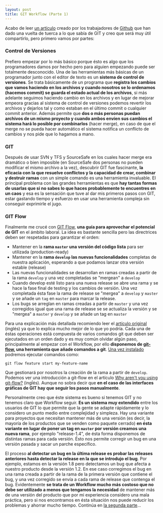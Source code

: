 ```yaml
---
layout: post
title: GIT Workflow (Parte 1)
---
```


Acabo de leer [un artículo][1] creado por los trabajadores de [Github][2] que han dado una vuelta de tuerca a lo que sabía de GIT y creo que será muy útil compartirlo, pero primero vamos por partes:

### Control de Versiones

Prefiero empezar por lo más básico porque ésto es algo que los programadores damos por hecho pero para alguien empezando puede ser totalmente desconocido. Una de las herramientas más básicas de un programador junto con el editor de texto es un **sistema de control de versiones**. Se trata básicamente de un programa que **registra los cambios que vamos haciendo en los archivos y cuando nosotros se lo ordenamos (hacemos commit) se guarda el estado actual de los archivos**, si más adelante seguimos haciendo cambio en los archivos y en lugar de mejorar empeora gracias al sistema de control de versiones podemos revertir los archivos y dejarlos tal y como estaban en el último commit o cualquier commit anterior. Además permite que **dos o más personas puedan archivos de un mismo proyecto y cuando ambos envíen sus cambios el sistema hará lo posible por combinarlos** (hacer merge), en caso de que el merge no se pueda hacer automático el sistema notifica un conflicto de cambios y nos pide que lo hagamos a mano.

<!--more Seguir leyendo → -->

### GIT

Después de usar SVN y TFS y SourceSafe en los cuales hacer merge era dramático o bien imposible (en SourceSafe dos personas no pueden modificar el mismo archivo a la vez), descubrir GIT fue fascinante, **la eficacia con la que resuelve conflictos y la capacidad de crear, combinar y destruir ramas** con un simple comando es una herramienta invaluable. El principal problema con las grandes herramientas es que **hay tantas formas de usarlas que si no sabes lo que haces probablemente te encuentres en un caos** y esa es la sensación que tuve al dar mis primeros pasos con GIT, estar gastando tiempo y esfuerzo en usar una herramienta compleja sin conseguir exprimirle el jugo.

### GIT Flow

Finalmente me crucé con [GIT Flow][3], **una guía para aprovechar el potencial de GIT** en el ámbito laboral. La idea es bastante sencilla pero las directrices deben ser respetadas para garantizar el orden:

*   Mantener en la **rama `master` una versión del código lista** para ser utilizada (production-ready)
*   Mantener en la **rama `develop` las nuevas funcionalidades** completas de nuestra aplicación, esperando a que podamos lanzar otra versión estable (release)
*   Las nuevas funcionalidades se desarrollan en ramas creadas a partir de la rama `develop` y una vez completadas se "mergean" a `develop`
*   Cuando develop esté listo para una nueva release se abre una rama y se hace la fase final de testing y los cambios de versión. Una vez completada ésta fase la rama de release se "mergea" a `develop` y `master` y se añade un `tag` en `master` para marcar la release.
*   Los bugs se arreglan en ramas creadas a partir de `master` y una vez corregidos igual que una rama de release se se actualiza la versión y se "mergea" a `master` y `develop` y se añade un tag en `master`

Para una explicación más detallada recomiendo leer el [artículo original][3] (inglés) ya que lo explica mucho mejor de lo que yo podría. Cada una de éstas operaciones está compuesta de varios comandos git que deben ser ejecutados en un orden dado y es muy común olvidar algún paso, principalmente al empezar con el Workflow, por ello **disponemos de [git-flow][4], una herramienta que añade comandos a git**. [Una vez instalado][5] podremos ejecutar comandos como:

    git flow feature start my-feature-name


Que gestionará por nosotros la creación de la rama a partir de `develop`. Podemos ver una introducción a git-flow en el artículo [Why aren't you using git-flow?][6] (ingĺés). Aunque no sobra decir que **en el caso de las interfaces gráficas de GIT hay que seguir los pasos manualmente**.

Personalmente creo que éste sistema es bueno si tenemos GIT y no tenemos claro que Workflow seguir. **Es un sistema muy extendido** entre los usuarios de GIT lo que permite que la gente se adapte rápidamente y lo considero un punto medio entre complejidad y simpleza. Hay una variante para proyectos que necesitan mantener más de una versión (es decir, la mayoría de los productos que se venden como paquete cerrado) **en ésta variante en lugar de poner un tag en `master` por versión creamos una nueva rama**, por ejemplo "release-1.4", de ésta forma disponemos de distintas ramas para cada versión. Ésto nos permite corregir un bug en una versión pasada y sacar un parche específico.

El proceso **al detectar un bug en la última release es probar las releases anteriores hasta detectar la release en la que se introdujo el bug**. Por ejemplo, estamos en la versión 1.8 pero detectamos un bug que afecta a nuestro producto desde la versión 1.2. En ese caso corregimos el bug en una rama creada a partir de la rama de la primera versión que contiene el bug, y una vez corregido se envía a cada rama de release que contenga el bug. Evidentemente **se trata de un Workflow mucho más costoso que no debe ser utilizado a menos que tengamos la necesidad** de mantener más de una versión del producto que por mi experiencia considero una mala práctica, pero si nos encontramos en ésta situación nos puede reducir los problemas y ahorrar mucho tiempo. Continúa en [la segunda parte][7]...

 [1]: http://scottchacon.com/2011/08/31/github-flow.html
 [2]: http://www.github.com
 [3]: http://nvie.com/posts/a-successful-git-branching-model/
 [4]: https://github.com/nvie/gitflow
 [5]: https://github.com/nvie/gitflow/wiki/Installation
 [6]: http://jeffkreeftmeijer.com/2010/why-arent-you-using-git-flow/
 [7]: http://www.amatiasq.com/2012/12/git-workflow-flujo-de-trabajo-parte-2/ "GIT Workflow (Flujo de trabajo) (Parte 2)"
